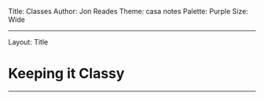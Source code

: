 Title: Classes
Author: Jon Reades
Theme: casa notes
Palette: Purple
Size: Wide

---

Layout: Title
# Keeping it Classy

---


